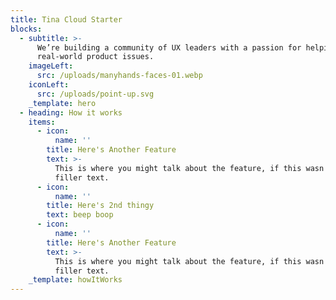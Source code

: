```yaml
---
title: Tina Cloud Starter
blocks:
  - subtitle: >-
      We’re building a community of UX leaders with a passion for helping solve
      real-world product issues.
    imageLeft:
      src: /uploads/manyhands-faces-01.webp
    iconLeft:
      src: /uploads/point-up.svg
    _template: hero
  - heading: How it works
    items:
      - icon:
          name: ''
        title: Here's Another Feature
        text: >-
          This is where you might talk about the feature, if this wasn't just
          filler text.
      - icon:
          name: ''
        title: Here's 2nd thingy
        text: beep boop
      - icon:
          name: ''
        title: Here's Another Feature
        text: >-
          This is where you might talk about the feature, if this wasn't just
          filler text.
    _template: howItWorks
---
```


